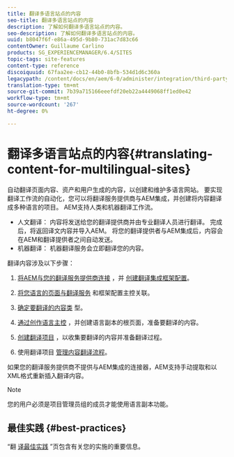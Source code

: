 ```yaml
---
title: 翻译多语言站点的内容
seo-title: 翻译多语言站点的内容
description: 了解如何翻译多语言站点的内容。
seo-description: 了解如何翻译多语言站点的内容。
uuid: b8047f6f-e86a-495d-9b80-731ac7d83c66
contentOwner: Guillaume Carlino
products: SG_EXPERIENCEMANAGER/6.4/SITES
topic-tags: site-features
content-type: reference
discoiquuid: 67faa2ee-cb12-44b0-8bfb-534d1d6c360a
legacypath: /content/docs/en/aem/6-0/administer/integration/third-party-services/machine-translation
translation-type: tm+mt
source-git-commit: 7b39a715166eeefdf20eb22a4449068ff1ed0e42
workflow-type: tm+mt
source-wordcount: '267'
ht-degree: 0%

---
```



# 翻译多语言站点的内容{#translating-content-for-multilingual-sites}

自动翻译页面内容、资产和用户生成的内容，以创建和维护多语言网站。 要实现翻译工作流的自动化，您可以将翻译服务提供商与AEM集成，并创建将内容翻译成多种语言的项目。 AEM支持人类和机器翻译工作流。

* 人文翻译： 内容将发送给您的翻译提供商并由专业翻译人员进行翻译。 完成后，将返回译文内容并导入AEM。 将您的翻译提供者与AEM集成后，内容会在AEM和翻译提供者之间自动发送。
* 机器翻译： 机器翻译服务会立即翻译您的内容。

翻译内容涉及以下步骤：

1. [将AEM与您的翻译服务提供商连接](/help/sites-administering/tc-tic.md#connecting-to-a-translation-service-provider) ，并 [创建翻译集成框架配置](/help/sites-administering/tc-tic.md)。

1. [将您语言的页面与翻译服务](/help/sites-administering/tc-tic.md#configuring-pages-for-translation) 和框架配置主控关联。
1. [确定要翻译的内容类](/help/sites-administering/tc-rules.md) 型。
1. [通过创作语言主控](/help/sites-administering/tc-prep.md) ，并创建语言副本的根页面，准备要翻译的内容。
1. [创建翻译项目](/help/sites-administering/tc-manage.md) ，以收集要翻译的内容并准备翻译过程。
1. 使用翻译项目 [管理内容翻译流程](/help/sites-administering/tc-manage.md)。

如果您的翻译服务提供商不提供与AEM集成的连接器，AEM支持手动提取和以XML格式重新插入翻译内容。

>[!NOTE]
>
>您的用户必须是项目管理员组的成员才能使用语言副本功能。

## 最佳实践 {#best-practices}

“翻 [译最佳实践](/help/sites-administering/tc-bp.md) ”页包含有关您的实施的重要信息。
